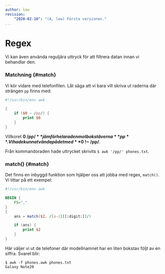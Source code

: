 ```yaml
---
author: lew
revision:
    "2020-02-10": "(A, lew) Första versionen."
...
```

Regex
=======================

Vi kan även använda reguljära uttryck för att filtrera datan innan vi behandlar den.


<!-- more -->

### Matchning {#match}

Vi kör vidare med telefonfilen. Låt säga att vi bara vill skriva ut raderna där strängen `pp` finns med:

```awk
#!/usr/bin/env awk

{
    if ($0 ~ /pp/) {
        print $0
    }
}
```


Villkoret **$0 ~ /pp/** jämför hela raden mot bokstäverna **pp**. Vi hade kunnat vända på det med **$0 !~ /pp/**.

Från kommandoraden hade uttrycket skrivits `$ awk '/pp/' phones.txt`.



### match() {#match}

Det finns en inbyggd funktion som hjälper oss att jobba med regex, `match()`. Vi tittar på ett exempel:

```awk
#!/usr/bin/env awk

BEGIN {
    FS=","
}
{
    ans = match($2, /[a-z][[:digit:]]/)

    if (ans) {
        print $2
    }
}
```

Här väljer vi ut de telefoner där modellnamnet har en liten bokstav följt av en siffra. Svaret blir:

```
$ awk -f phones.awk phones.txt
Galaxy Note20
```
